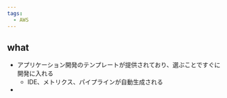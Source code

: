 ```yaml
---
tags:
  - AWS
---
```

## what
- アプリケーション開発のテンプレートが提供されており、選ぶことですぐに開発に入れる
	- IDE、メトリクス、パイプラインが自動生成される
- 